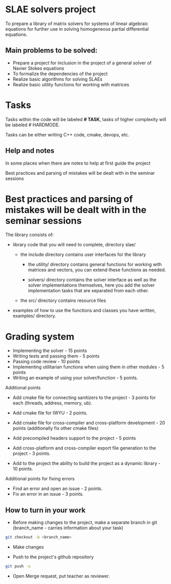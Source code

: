 # SLAE solvers project

To prepare a library of matrix solvers for systems of linear algebraic equations for further use in solving homogeneous partial differential equations.

## Main problems to be solved:

* Prepare a project for inclusion in the project of a general solver of Navier Stokes equations
* To formalize the dependencies of the project
* Realize basic algorithms for solving SLAEs
* Realize basic utility functions for working with matrices 

# Tasks

Tasks within the code will be labeled __# TASK__, tasks of higher complexity will be labeled # HARDMODE. 

Tasks can be either writing C++ code, cmake, devops, etc.

## Help and notes

In some places when there are notes to help at first guide the project

Best practices and parsing of mistakes will be dealt with in the seminar sessions


# Best practices and parsing of mistakes will be dealt with in the seminar sessions

The library consists of:

* library code that you will need to complete, directory slae/

    * the include directory contains user interfaces for the library

        * the utility/ directory contains general functions for working with matrices and vectors, you can extend these functions as needed.

        * solvers/ directory contains the solver interface as well as the solver implementations themselves, here you add the solver implementation tasks that are separated from each other.

    * the src/ directory contains resource files

* examples of how to use the functions and classes you have written, examples/ directory.

# Grading system

* Implementing the solver - 15 points
* Writing tests and passing them - 5 points
* Passing code review - 10 points
* Implementing utilitarian functions when using them in other modules - 5 points
* Writing an example of using your solver/function - 5 points.

Additional points

* Add cmake file for connecting sanitizers to the project - 3 points for each (threads, address, memory, ub).

* Add cmake file for IWYU - 2 points.

* Add cmake file for cross-compiler and cross-platform development - 20 points (additionally fix other cmake files)

* Add precompiled headers support to the project - 5 points

* Add cross-platform and cross-compiler export file generation to the project - 3 points.

* Add to the project the ability to build the project as a dynamic library - 10 points.

Additional points for fixing errors

* Find an error and open an issue - 2 points.
* Fix an error in an issue - 3 points.

## How to turn in your work

* Before making changes to the project, make a separate branch in git (branch_name - carries information about your task)

```bash
git checkout -b <branch_name>
```

* Make changes

* Push to the project's github repository
```bash
git push -u
```

* Open Merge request, put teacher as reviewer.